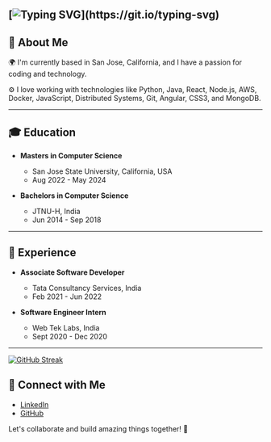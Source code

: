 [![Typing SVG](https://readme-typing-svg.demolab.com?font=Fira+Code&pause=1000&color=25C23D&center=true&multiline=true&random=false&width=435&lines=Hi+there!;My+name+is+Mohammed+Ilyas+Ahmed;I'm+a+Full-Stack+Software+Developer!)](https://git.io/typing-svg)
---

## 🚀 About Me

🌍 I'm currently based in San Jose, California, and I have a passion for coding and technology.

⚙️ I love working with technologies like Python, Java, React, Node.js, AWS, Docker, JavaScript, Distributed Systems, Git, Angular, CSS3, and MongoDB.

---

## 🎓 Education

- **Masters in Computer Science**
  - San Jose State University, California, USA
  - Aug 2022 - May 2024
 

- **Bachelors in Computer Science**
  - JTNU-H, India
  - Jun 2014 - Sep 2018

---

## 💼 Experience

- **Associate Software Developer**
  - Tata Consultancy Services, India
  - Feb 2021 - Jun 2022

- **Software Engineer Intern**
  - Web Tek Labs, India
  - Sept 2020 - Dec 2020

---

[![GitHub Streak](https://streak-stats.demolab.com/?user=ilyas122)](https://git.io/streak-stats)

## 🔗 Connect with Me

- [LinkedIn](https://www.linkedin.com/in/ilyasahmed)
- [GitHub](https://github.com/ilyas122)

Let's collaborate and build amazing things together! 🚀
